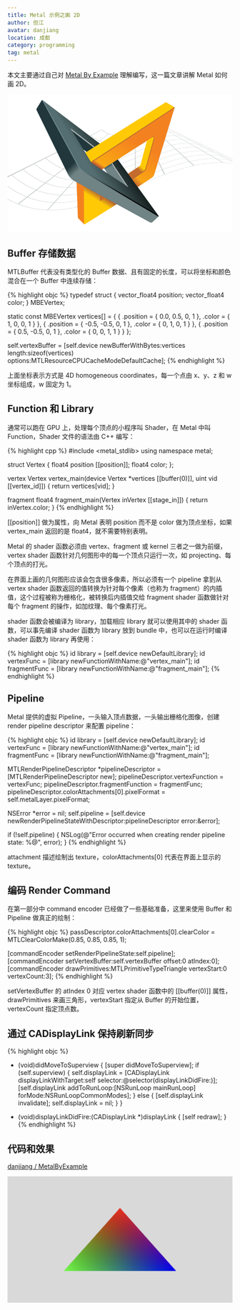 ```yaml
---
title: Metal 示例之画 2D
author: 但江
avatar: danjiang
location: 成都
category: programming
tag: metal
---
```


本文主要通过自己对 [Metal By Example](https://gumroad.com/l/metalbyexample) 理解编写，这一篇文章讲解 Metal 如何画 2D。

![Metal By Example Cover](/images/mbe-cover.png)

## Buffer 存储数据

MTLBuffer 代表没有类型化的 Buffer 数据、且有固定的长度，可以将坐标和颜色混合在一个 Buffer 中连续存储：

{% highlight objc %}
typedef struct {
  vector_float4 position;
  vector_float4 color;
} MBEVertex;

static const MBEVertex vertices[] = {
  { .position = {  0.0,  0.5, 0, 1 }, .color = { 1, 0, 0, 1 } },
  { .position = { -0.5, -0.5, 0, 1 }, .color = { 0, 1, 0, 1 } },
  { .position = {  0.5, -0.5, 0, 1 }, .color = { 0, 0, 1, 1 } }
};

self.vertexBuffer = [self.device newBufferWithBytes:vertices
                                             length:sizeof(vertices)
                                            options:MTLResourceCPUCacheModeDefaultCache];
{% endhighlight %}

上面坐标表示方式是 4D homogeneous coordinates，每一个点由 x、y、z 和 w 坐标组成，w 固定为 1。 

## Function 和 Library

通常可以跑在 GPU 上，处理每个顶点的小程序叫 Shader，在 Metal 中叫 Function，Shader 文件的语法由 C++ 编写：

{% highlight cpp %}
#include <metal_stdlib>
using namespace metal;

struct Vertex
{
  float4 position [[position]];
  float4 color;
};

vertex Vertex vertex_main(device Vertex *vertices [[buffer(0)]],
                          uint vid [[vertex_id]])
{
  return vertices[vid];
}

fragment float4 fragment_main(Vertex inVertex [[stage_in]])
{
  return inVertex.color;
}
{% endhighlight %}

[[position]] 做为属性，向 Metal 表明 position 而不是 color 做为顶点坐标，如果 vertex_main 返回的是 float4，就不需要特别表明。

Metal 的 shader 函数必须由 vertex、fragment 或 kernel 三者之一做为前缀，vertex shader 函数针对几何图形中的每一个顶点只运行一次，如 projecting、每个顶点的打光。

在界面上画的几何图形应该会包含很多像素，所以必须有一个 pipeline 拿到从 vertex shader 函数返回的值转换为针对每个像素（也称为 fragment）的内插值，这个过程被称为栅格化，被转换后内插值交给 fragment shader 函数做针对每个 fragment 的操作，如加纹理、每个像素打光。

shader 函数会被编译为 library，加载相应 library 就可以使用其中的 shader 函数，可以事先编译 shader 函数为 library 放到 bundle 中，也可以在运行时编译 shader 函数为 library 再使用：

{% highlight objc %}
id<MTLLibrary> library = [self.device newDefaultLibrary];
id<MTLFunction> vertexFunc = [library newFunctionWithName:@"vertex_main"];
id<MTLFunction> fragmentFunc = [library newFunctionWithName:@"fragment_main"];
{% endhighlight %}

## Pipeline

Metal 提供的虚拟 Pipeline，一头输入顶点数据，一头输出栅格化图像，创建 render pipeline descriptor 来配置 pipeline：

{% highlight objc %}
id<MTLLibrary> library = [self.device newDefaultLibrary];
id<MTLFunction> vertexFunc = [library newFunctionWithName:@"vertex_main"];
id<MTLFunction> fragmentFunc = [library newFunctionWithName:@"fragment_main"];

MTLRenderPipelineDescriptor *pipelineDescriptor = [MTLRenderPipelineDescriptor new];
pipelineDescriptor.vertexFunction = vertexFunc;
pipelineDescriptor.fragmentFunction = fragmentFunc;
pipelineDescriptor.colorAttachments[0].pixelFormat = self.metalLayer.pixelFormat;

NSError *error = nil;
self.pipeline = [self.device newRenderPipelineStateWithDescriptor:pipelineDescriptor
                                                            error:&error];

if (!self.pipeline) {
  NSLog(@"Error occurred when creating render pipeline state: %@", error);
}
{% endhighlight %}

attachment 描述绘制出 texture，colorAttachments[0] 代表在界面上显示的 texture。

## 编码 Render Command

在第一部分中 command encoder 已经做了一些基础准备，这里来使用 Buffer 和 Pipeline 做真正的绘制：

{% highlight objc %}
passDescriptor.colorAttachments[0].clearColor = MTLClearColorMake(0.85, 0.85, 0.85, 1);

[commandEncoder setRenderPipelineState:self.pipeline];
[commandEncoder setVertexBuffer:self.vertexBuffer offset:0 atIndex:0];
[commandEncoder drawPrimitives:MTLPrimitiveTypeTriangle vertexStart:0 vertexCount:3];
{% endhighlight %}

setVertexBuffer 的 atIndex 0 对应 vertex shader 函数中的 [[buffer(0)]] 属性，drawPrimitives 来画三角形，vertexStart 指定从 Buffer 的开始位置，vertexCount 指定顶点数。

## 通过 CADisplayLink 保持刷新同步

{% highlight objc %}
- (void)didMoveToSuperview {
  [super didMoveToSuperview];
  if (self.superview) {
    self.displayLink = [CADisplayLink displayLinkWithTarget:self selector:@selector(displayLinkDidFire:)];
    [self.displayLink addToRunLoop:[NSRunLoop mainRunLoop] forMode:NSRunLoopCommonModes];
  } else {
    [self.displayLink invalidate];
    self.displayLink = nil;
  }
}

- (void)displayLinkDidFire:(CADisplayLink *)displayLink {
  [self redraw];
}
{% endhighlight %}

## 代码和效果

[danjiang / MetalByExample](https://github.com/danjiang/MetalByExample/tree/2d)

![Metal By Example 2D Result](/images/mbe-2d-result.png)
